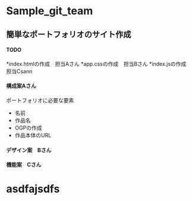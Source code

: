 # Sample_git_team

## 簡単なポートフォリオのサイト作成
#### TODO

*index.htmlの作成　担当Aさん
*app.cssの作成　担当Bさん
*index.jsの作成　担当Csann

#### 構成案Aさん
ポートフォリオに必要な要素
- 名前
- 作品名
- OGPの作成
- 作品本体のURL

#### デザイン案　Bさん

#### 機能案　Cさん
# asdfajsdfs
